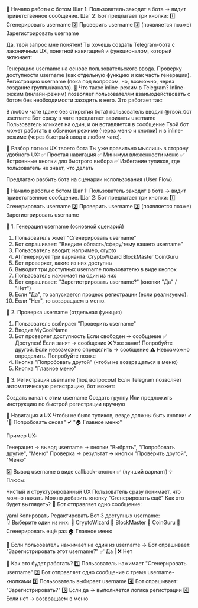 📌 Начало работы с ботом
Шаг 1: Пользователь заходит в бота → видит приветственное сообщение.
Шаг 2: Бот предлагает три кнопки:
1️⃣ Сгенерировать username
2️⃣ Проверить username
3️⃣ (появляется позже) Зарегистрировать username



Да, твой запрос мне понятен! Ты хочешь создать Telegram-бота с лаконичным UX, понятной навигацией и функционалом, который включает:

Генерацию username на основе пользовательского ввода.
Проверку доступности username (как отдельную функцию и как часть генерации).
Регистрацию username (пока под вопросом, но, возможно, через создание группы/канала).
🔹 Что такое inline-режим в Telegram?
Inline-режим (инлайн-режим) позволяет пользователям взаимодействовать с ботом без необходимости заходить в него. Это работает так:

В любом чате (даже без открытия бота) пользователь вводит @твой_бот username
Бот сразу в чате предлагает варианты username
Пользователь кликает на один, и он вставляется в сообщение
Твой бот может работать в обычном режиме (через меню и кнопки) и в inline-режиме (через быстрый ввод в любом чате).

🔹 Разбор логики UX твоего бота
Ты уже правильно мыслишь в сторону удобного UX:
✅ Простая навигация
✅ Минимум вложенности меню
✅ Встроенные кнопки для быстрого выбора
✅ Избегание тупиков, где пользователь не знает, что делать

Предлагаю разбить бота на сценарии использования (User Flow).

📌 Начало работы с ботом
Шаг 1: Пользователь заходит в бота → видит приветственное сообщение.
Шаг 2: Бот предлагает три кнопки:
1️⃣ Сгенерировать username
2️⃣ Проверить username
3️⃣ (появляется позже) Зарегистрировать username



📌 1. Генерация username (основной сценарий)
1. Пользователь жмет "Сгенерировать username"
2. Бот спрашивает: "Введите область/сферу/тему вашего username"
3. Пользователь вводит, например, crypto
4. AI генерирует три варианта:
CryptoWizard
BlockMaster
CoinGuru
5. Бот проверяет, какие из них доступны
6. Выводит три доступных username пользователю в виде кнопок
7. Пользователь нажимает на один из них
8. Бот спрашивает: "Зарегистрировать username?" (кнопки "Да" / "Нет")
9. Если "Да", то запускается процесс регистрации (если реализуемо).
10. Если "Нет", то возвращаем в меню.



📌 2. Проверка username (отдельная функция)
1. Пользователь выбирает "Проверить username"
2. Вводит MyCoolName
3. Бот проверяет доступность 
   Если свободен → сообщение ✅ Доступен!
   Если занят → сообщение ❌ Уже занят! Попробуйте другой.
   Если невозможно определить → сообщение ⚠️ Невозможно определить. Попробуйте позже
4. Кнопка "Попробовать другой" (чтобы не возвращаться в меню)
5. Кнопка "Главное меню"

📌 3. Регистрация username (под вопросом)
Если Telegram позволяет автоматическую регистрацию, бот может:

Создать канал с этим username
Создать группу
Или предложить инструкцию по быстрой регистрации вручную


🔹 Навигация и UX
Чтобы не было тупиков, везде должны быть кнопки:
✔ "🔄 Попробовать снова"
✔ "🏠 Главное меню"

Пример UX:

Генерация → вывод username → кнопки "Выбрать", "Попробовать другие", "Меню"
Проверка → результат → кнопки "Проверить другой", "Меню"




2️⃣ Вывод username в виде callback-кнопок ✅ (лучший вариант)
💡 Плюсы:

Чистый и структурированный UX
Пользователь сразу понимает, что можно нажать
Можно добавить кнопку "Сгенерировать ещё"
Как это будет выглядеть?
📌 Бот отправляет одно сообщение:

yaml
Копировать
Редактировать
Вот 3 доступных username:  
👇 Выберите один из них:
🔘 CryptoWizard
🔘 BlockMaster
🔘 CoinGuru
🔄 Сгенерировать ещё раз
🏠 Главное меню

📌 Если пользователь нажимает на один из username →
Бот спрашивает:
"Зарегистрировать этот username?"
✅ Да | ❌ Нет

📌 Как это будет работать?
1️⃣ Пользователь нажимает "Сгенерировать username"
2️⃣ Бот отправляет одно сообщение с тремя username-кнопками
3️⃣ Пользователь выбирает username
4️⃣ Бот спрашивает: "Зарегистрировать?"
5️⃣ Если да → выполняется логика регистрации
6️⃣ Если нет → возвращаем в меню

